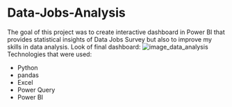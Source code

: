# Data-Jobs-Analysis
The goal of this project was to create interactive dashboard in Power BI that provides statistical insights of
Data Jobs Survey but also to improve my skills in data analysis. 
Look of final dashboard:
![image_data_analysis](https://github.com/user-attachments/assets/11d0ee96-3160-47c6-92b8-04db61ffa853)
Technologies that were used:
- Python
- pandas
- Excel
- Power Query
- Power BI
